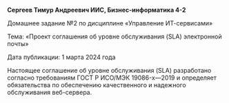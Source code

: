 **Сергеев Тимур Андреевич
ИИС, Бизнес-информатика 4-2**

Домашнее задание №2 по дисциплине «Управление ИТ-сервисами»

Тема: «Проект соглашения об уровне обслуживания (SLA) электронной почты»

Дата публикации: 1 марта 2024 года

Настоящее соглашение об уровне обслуживания (SLA) разработано согласно требованиям ГОСТ Р ИСО/МЭК 19086-x—2019 и определяет обязательства по обеспечению качественного и надежного обслуживания веб-сервера.
